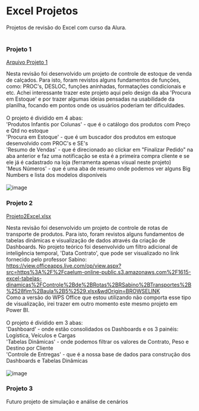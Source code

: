 # Excel Projetos
Projetos de revisão do Excel com curso da Alura.
<br><br>
### Projeto 1
[Arquivo Projeto 1](https://github.com/fkmakita/Excel_Projetos/files/11277103/Projeto1Excel.xlsx)

Nesta revisão foi desenvolvido um projeto de controle de estoque de venda de calçados. Para isto, foram revistos alguns fundamentos de funções, como: PROC's, DESLOC, funções aninhadas, formatações condicionais e etc. Achei interessante trazer este projeto aqui pelo design da aba 'Procura em Estoque' e por trazer algumas ideias pensadas na usabilidade da planilha, focando em pontos onde os usuários poderiam ter dificuldades.<br><br>
O projeto é dividido em 4 abas:<br>
'Produtos Infantis por Colunas' - que é o catálogo dos produtos com Preço e Qtd no estoque<br>
'Procura em Estoque' - que é um buscador dos produtos em estoque desenvolvido com PROC's e SE's<br>
'Resumo de Vendas' - que é direcionado ao clickar em "Finalizar Pedido" na aba anterior e faz uma notificação se esta é a primeira compra cliente e se ele já é cadastrado na loja (ferramenta apenas visual neste projeto)<br>
'Meus Números' - que é uma aba de resumo onde podemos ver alguns Big Numbers e lista dos modelos disponíveis
<br><br>
![image](https://user-images.githubusercontent.com/86500603/233184974-6e429894-286f-4c5f-a30c-11270388dbb9.png)

### Projeto 2
[Projeto2Excel.xlsx](https://github.com/fkmakita/Excel_Projetos/files/11289855/Projeto2Excel.xlsx)

Nesta revisão foi desenvolvido um projeto de controle de rotas de transporte de produtos. Para isto, foram revistos alguns fundamentos de tabelas dinâmicas e visualização de dados através da criação de Dashboards. No projeto teórico foi desenvolvido um filtro adicional de inteligência temporal, 'Data Contrato', que pode ser visualizado no link fornecido pelo professor Sabino: https://view.officeapps.live.com/op/view.aspx?src=https%3A%2F%2Fcaelum-online-public.s3.amazonaws.com%2F1615-excel-tabelas-dinamicas%2FControle%2Bde%2BRotas%2BRSabino%2BTransportes%2B%2528fim%2Baula%2B5%2529.xlsx&wdOrigin=BROWSELINK<br>
Como a versão do WPS Office que estou utilizando não comporta esse tipo de visualização, irei trazer em outro momento este mesmo projeto em Power BI.
<br><br>
O projeto é dividido em 3 abas:<br>
'Dashboard' - onde estão consolidados os Dashboards e os 3 painéis: Logística, Veículos e Cargas<br>
'Tabelas Dinâmicas' - onde podemos filtrar os valores de Contrato, Peso e Destino por Cliente<br>
'Controle de Entregas' - que é a nossa base de dados para construção dos Dashboards e Tabelas Dinâmicas
<br><br>
![image](https://user-images.githubusercontent.com/86500603/233467202-43b7007a-71cb-4631-a245-73d2a6daea88.png)

### Projeto 3

Futuro projeto de simulação e análise de cenários
